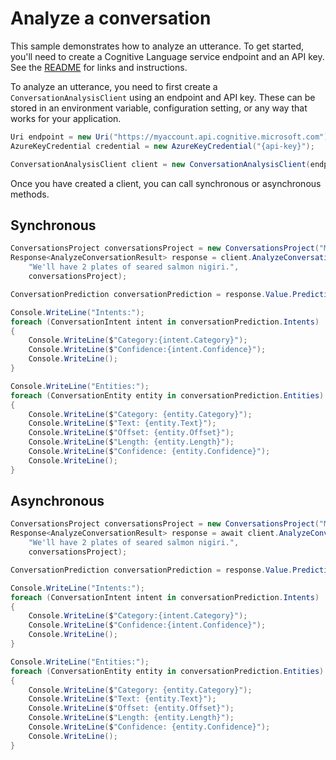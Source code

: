# Analyze a conversation

This sample demonstrates how to analyze an utterance. To get started, you'll need to create a Cognitive Language service endpoint and an API key. See the [README](https://github.com/Azure/azure-sdk-for-net/blob/main/sdk/cognitivelanguage/Azure.AI.Language.Conversations/README.md) for links and instructions.

To analyze an utterance, you need to first create a `ConversationAnalysisClient` using an endpoint and API key. These can be stored in an environment variable, configuration setting, or any way that works for your application.

```C# Snippet:ConversationAnalysisClient_Create
Uri endpoint = new Uri("https://myaccount.api.cognitive.microsoft.com");
AzureKeyCredential credential = new AzureKeyCredential("{api-key}");

ConversationAnalysisClient client = new ConversationAnalysisClient(endpoint, credential);
```

Once you have created a client, you can call synchronous or asynchronous methods.

## Synchronous

```C# Snippet:ConversationAnalysis_AnalyzeConversationWithConversationPrediction
ConversationsProject conversationsProject = new ConversationsProject("Menu", "production");
Response<AnalyzeConversationResult> response = client.AnalyzeConversation(
    "We'll have 2 plates of seared salmon nigiri.",
    conversationsProject);

ConversationPrediction conversationPrediction = response.Value.Prediction as ConversationPrediction;

Console.WriteLine("Intents:");
foreach (ConversationIntent intent in conversationPrediction.Intents)
{
    Console.WriteLine($"Category:{intent.Category}");
    Console.WriteLine($"Confidence:{intent.Confidence}");
    Console.WriteLine();
}

Console.WriteLine("Entities:");
foreach (ConversationEntity entity in conversationPrediction.Entities)
{
    Console.WriteLine($"Category: {entity.Category}");
    Console.WriteLine($"Text: {entity.Text}");
    Console.WriteLine($"Offset: {entity.Offset}");
    Console.WriteLine($"Length: {entity.Length}");
    Console.WriteLine($"Confidence: {entity.Confidence}");
    Console.WriteLine();
}
```

## Asynchronous

```C# Snippet:ConversationAnalysis_AnalyzeConversationWithConversationPredictionAsync
ConversationsProject conversationsProject = new ConversationsProject("Menu", "production");
Response<AnalyzeConversationResult> response = await client.AnalyzeConversationAsync(
    "We'll have 2 plates of seared salmon nigiri.",
    conversationsProject);

ConversationPrediction conversationPrediction = response.Value.Prediction as ConversationPrediction;

Console.WriteLine("Intents:");
foreach (ConversationIntent intent in conversationPrediction.Intents)
{
    Console.WriteLine($"Category:{intent.Category}");
    Console.WriteLine($"Confidence:{intent.Confidence}");
    Console.WriteLine();
}

Console.WriteLine("Entities:");
foreach (ConversationEntity entity in conversationPrediction.Entities)
{
    Console.WriteLine($"Category: {entity.Category}");
    Console.WriteLine($"Text: {entity.Text}");
    Console.WriteLine($"Offset: {entity.Offset}");
    Console.WriteLine($"Length: {entity.Length}");
    Console.WriteLine($"Confidence: {entity.Confidence}");
    Console.WriteLine();
}
```
